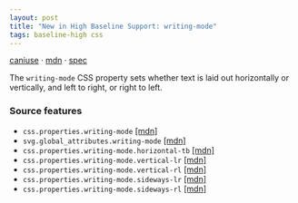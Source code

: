 ```yaml
---
layout: post
title: "New in High Baseline Support: writing-mode"
tags: baseline-high css
---
```


[caniuse](https://caniuse.com/?search=writing-mode) · [mdn](https://developer.mozilla.org/en-US/search?q=writing-mode) · [spec](https://drafts.csswg.org/css-writing-modes-4/#block-flow)

The `writing-mode` CSS property sets whether text is laid out horizontally or vertically, and left to right, or right to left.

### Source features

- ``css.properties.writing-mode`` [[mdn]](https://developer.mozilla.org/en-US/search?q=css.properties.writing-mode)
- ``svg.global_attributes.writing-mode`` [[mdn]](https://developer.mozilla.org/en-US/search?q=svg.global_attributes.writing-mode)
- ``css.properties.writing-mode.horizontal-tb`` [[mdn]](https://developer.mozilla.org/en-US/search?q=css.properties.writing-mode.horizontal-tb)
- ``css.properties.writing-mode.vertical-lr`` [[mdn]](https://developer.mozilla.org/en-US/search?q=css.properties.writing-mode.vertical-lr)
- ``css.properties.writing-mode.vertical-rl`` [[mdn]](https://developer.mozilla.org/en-US/search?q=css.properties.writing-mode.vertical-rl)
- ``css.properties.writing-mode.sideways-lr`` [[mdn]](https://developer.mozilla.org/en-US/search?q=css.properties.writing-mode.sideways-lr)
- ``css.properties.writing-mode.sideways-rl`` [[mdn]](https://developer.mozilla.org/en-US/search?q=css.properties.writing-mode.sideways-rl)
